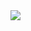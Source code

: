 <a href="https://ci.appveyor.com/project/DmitryKrohmal/mind-mapping">
  <image src="https://ci.appveyor.com/api/projects/status/github//DmitryKrohmal/Mind-mapping">
</a>
